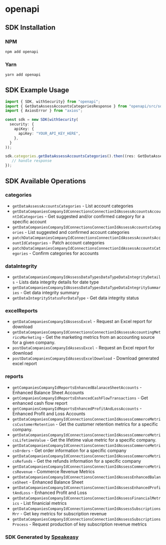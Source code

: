 # openapi

<!-- Start SDK Installation -->
## SDK Installation

### NPM

```bash
npm add openapi
```

### Yarn

```bash
yarn add openapi
```
<!-- End SDK Installation -->

## SDK Example Usage
<!-- Start SDK Example Usage -->
```typescript
import { SDK, withSecurity} from "openapi";
import { GetDataAssessAccountsCategoriesResponse } from "openapi/src/sdk/models/operations";
import { AxiosError } from "axios";

const sdk = new SDK(withSecurity(
  security: {
    apiKey: {
      apiKey: "YOUR_API_KEY_HERE",
    },
  }
));

sdk.categories.getDataAssessAccountsCategories().then((res: GetDataAssessAccountsCategoriesResponse | AxiosError) => {
   // handle response
});
```
<!-- End SDK Example Usage -->

<!-- Start SDK Available Operations -->
## SDK Available Operations


### categories

* `getDataAssessAccountsCategories` - List account categories
* `getDataCompaniesCompanyIdConnectionsConnectionIdAssessAccountsAccountIdCategories` - Get suggested and/or confirmed category for a specific account
* `getDataCompaniesCompanyIdConnectionsConnectionIdAssessAccountsCategories` - List suggested and confirmed account categories
* `patchDataCompaniesCompanyIdConnectionsConnectionIdAssessAccountsAccountIdCategories` - Patch account categories
* `patchDataCompaniesCompanyIdConnectionsConnectionIdAssessAccountsCategories` - Confirm categories for accounts

### dataIntegrity

* `getDataCompaniesCompanyIdAssessDataTypesDataTypeDataIntegrityDetails` - Lists data integrity details for date type
* `getDataCompaniesCompanyIdAssessDataTypesDataTypeDataIntegritySummaries` - Get data integrity summary
* `getDataIntegrityStatusForDataType` - Get data integrity status

### excelReports

* `getDataCompaniesCompanyIdAssessExcel` - Request an Excel report for download
* `getDataCompaniesCompanyIdConnectionsConnectionIdAssessAccountingMetricsMarketing` - Get the marketing metrics from an accounting source for a given company.
* `postDataCompaniesCompanyIdAssessExcel` - Request an Excel report for download
* `postDataCompaniesCompanyIdAssessExcelDownload` - Download generated excel report

### reports

* `getCompaniesCompanyIdReportsEnhancedBalanaceSheetAccounts` - Enhanced Balance Sheet Accounts
* `getCompaniesCompanyIdReportsEnhancedCashFlowTransactions` - Get enhanced cash flow report
* `getCompaniesCompanyIdReportsEnhancedProfitAndLossAccounts` - Enhanced Profit and Loss Accounts
* `getDataCompaniesCompanyIdConnectionsConnectionIdAssessCommerceMetricsCustomerRetention` - Get the customer retention metrics for a specific company.
* `getDataCompaniesCompanyIdConnectionsConnectionIdAssessCommerceMetricsLifetimeValue` - Get the lifetime value metric for a specific company.
* `getDataCompaniesCompanyIdConnectionsConnectionIdAssessCommerceMetricsOrders` - Get order information for a specific company
* `getDataCompaniesCompanyIdConnectionsConnectionIdAssessCommerceMetricsRefunds` - Get the refunds information for a specific company
* `getDataCompaniesCompanyIdConnectionsConnectionIdAssessCommerceMetricsRevenue` - Commerce Revenue Metrics
* `getDataCompaniesCompanyIdConnectionsConnectionIdAssessEnhancedBalanceSheet` - Enhanced Balance Sheet
* `getDataCompaniesCompanyIdConnectionsConnectionIdAssessEnhancedProfitAndLoss` - Enhanced Profit and Loss
* `getDataCompaniesCompanyIdConnectionsConnectionIdAssessFinancialMetrics` - List finanicial metrics
* `getDataCompaniesCompanyIdConnectionsConnectionIdAssessSubscriptionsMrr` - Get key metrics for subscription revenue
* `getDataCompaniesCompanyIdConnectionsConnectionIdAssessSubscriptionsProcess` - Request production of key subscription revenue metrics
<!-- End SDK Available Operations -->

### SDK Generated by [Speakeasy](https://docs.speakeasyapi.dev/docs/using-speakeasy/client-sdks)
